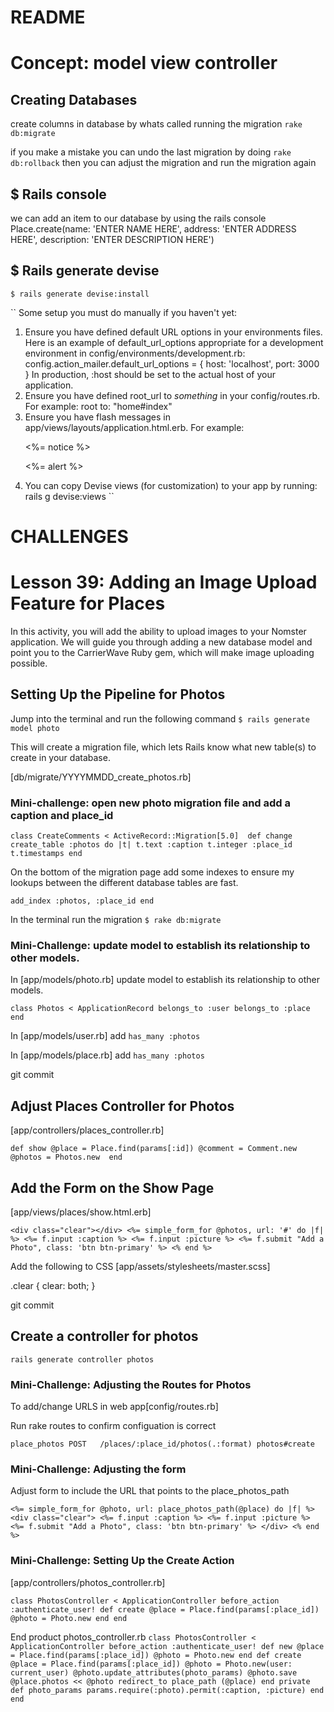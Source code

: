# README

# Concept: model view controller

## Creating Databases

create columns in database by whats called running the migration
`` rake db:migrate ``

if you make a mistake you can undo the last migration by doing
`` rake db:rollback ``
then you can adjust the migration and run the migration again

## $ Rails console
we can add an item to our database by using the rails console
Place.create(name: 'ENTER NAME HERE', address: 'ENTER ADDRESS HERE', description: 'ENTER DESCRIPTION 
HERE')

## $ Rails generate devise

`` $ rails generate devise:install ``

`` Some setup you must do manually if you haven't yet:
  1. Ensure you have defined default URL options in your environments files. Here
     is an example of default_url_options appropriate for a development environment
     in config/environments/development.rb:
       config.action_mailer.default_url_options = { host: 'localhost', port: 3000 }
     In production, :host should be set to the actual host of your application.
  2. Ensure you have defined root_url to *something* in your config/routes.rb.
     For example:
       root to: "home#index"
  3. Ensure you have flash messages in app/views/layouts/application.html.erb.
     For example:
       <p class="notice"><%= notice %></p>
       <p class="alert"><%= alert %></p>
  4. You can copy Devise views (for customization) to your app by running:
       rails g devise:views ``

# CHALLENGES

# Lesson 39: Adding an Image Upload Feature for Places

In this activity, you will add the ability to upload images to your Nomster application. We will guide you through adding a new database model and point you to the CarrierWave Ruby gem, which will make image uploading possible.

## Setting Up the Pipeline for Photos

Jump into the terminal and run the following command
``` $ rails generate model photo ```

This will create a migration file, which lets Rails know what new table(s) to create in your database. 

[db/migrate/YYYYMMDD_create_photos.rb]

### Mini-challenge: open new photo migration file and add a caption and place_id 

``class CreateComments < ActiveRecord::Migration[5.0] 
      def change
        create_table :photos do |t|
          t.text :caption
          t.integer :place_id
          t.timestamps
        end``

On the bottom of the migration page add some indexes to ensure my lookups between the different database tables are fast.

``add_index :photos, :place_id
  end ``

In the terminal run the migration
``` $ rake db:migrate ```

### Mini-Challenge: update model to establish its relationship to other models.

In [app/models/photo.rb] update model to establish its relationship to other models. 

`` class Photos < ApplicationRecord
    belongs_to :user
    belongs_to :place
  end ``

In [app/models/user.rb] add
`` has_many :photos ``

In [app/models/place.rb] add
`` has_many :photos ``

git commit

## Adjust Places Controller for Photos

[app/controllers/places_controller.rb]

`` def show
    @place = Place.find(params[:id])
    @comment = Comment.new
    @photos = Photos.new 
  end ``

## Add the Form on the Show Page

[app/views/places/show.html.erb]

``<div class="clear"></div>
<%= simple_form_for @photos, url: '#' do |f| %>
  <%= f.input :caption %>
  <%= f.input :picture %>
  <%= f.submit "Add a Photo", class: 'btn btn-primary' %>
<% end %>``

Add the following to CSS
[app/assets/stylesheets/master.scss]

.clear {
  clear: both;
}

git commit

## Create a controller for photos

`` rails generate controller photos ``

### Mini-Challenge: Adjusting the Routes for Photos

To add/change URLS in web app[config/routes.rb]

Run rake routes to confirm configuation is correct

``place_photos POST   /places/:place_id/photos(.:format) photos#create``

### Mini-Challenge: Adjusting the form

Adjust form to include the URL that points to the place_photos_path

`` <%= simple_form_for @photo, url: place_photos_path(@place) do |f| %>
    <div class="clear">
      <%= f.input :caption %>
      <%= f.input :picture %>
      <%= f.submit "Add a Photo", class: 'btn btn-primary' %>
    </div>
  <% end %>  ``

### Mini-Challenge: Setting Up the Create Action

[app/controllers/photos_controller.rb]

``class PhotosController < ApplicationController
  before_action :authenticate_user!
  def create
    @place = Place.find(params[:place_id])
    @photo = Photo.new
  end
end``

End product photos_controller.rb
``class PhotosController < ApplicationController
  before_action :authenticate_user!
  def new
    @place = Place.find(params[:place_id])
    @photo = Photo.new
  end
  def create
    @place = Place.find(params[:place_id])
    @photo = Photo.new(user: current_user)
    @photo.update_attributes(photo_params)
    @photo.save
    @place.photos << @photo
    redirect_to place_path (@place)
  end
  private
  def photo_params
    params.require(:photo).permit(:caption, :picture)
  end 
end ``
